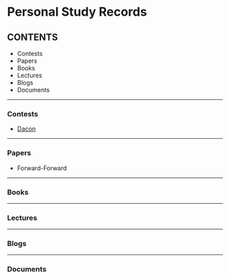 # Personal Study Records

## CONTENTS
- Contests
- Papers
- Books
- Lectures
- Blogs
- Documents

---

### Contests

- [Dacon](https://dacon.io/competitions)

---

### Papers
- Forward-Forward
---

### Books

---

### Lectures

---

### Blogs

---

### Documents
